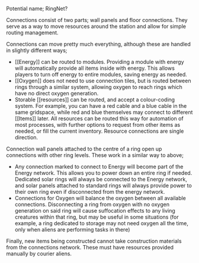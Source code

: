Potential name; RingNet?

Connections consist of two parts; wall panels and floor connections. They serve as a way to move resources around the station and allow for simple routing management. 

Connections can move pretty much everything, although these are handled in slightly different ways;

- [[Energy]] can be routed to modules. Providing a module with energy will automatically provide all items inside with energy. This allows players to turn off energy to entire modules, saving energy as needed.
- [[Oxygen]] does not need to use connection tiles, but is routed between rings through a similar system, allowing oxygen to reach rings which have no direct oxygen generation.
- Storable [[resources]] can be routed, and accept a colour-coding system. For example, you can have a red cable and a blue cable in the same gridspace, while red and blue themselves may connect to different [[Items]] later. All resources can be routed this way for automation of most processes, with further options to request from other items as needed, or fill the current inventory. Resource connections are single direction.

Connection wall panels attached to the centre of a ring open up connections with other ring levels. These work in a similar way to above;
- Any connection marked to connect to Energy will become part of the Energy network. This allows you to power down an entire ring if needed. Dedicated solar rings will always be connected to the Energy network, and solar panels attached to standard rings will always provide power to their own ring even if disconnected from the energy network.
- Connections for Oxygen will balance the oxygen between all available connections. Disconnecting a ring from oxygen with no oxygen generation on said ring will cause suffocation effects to any living creatures within that ring, but may be useful in some situations (for example, a ring dedicated to storage may not need oxygen all the time, only when aliens are performing tasks in there)

Finally, new items being constructed cannot take construction materials from the connections network. These must have resources provided manually by courier aliens.